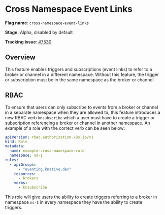 # Cross Namespace Event Links

**Flag name**: `cross-namespace-event-links`

**Stage**: Alpha, disabled by default

**Tracking issue**: [#7530](https://github.com/knative/eventing/issues/7530)
## Overview

This feature enables triggers and subscriptions (event links) to refer to a broker
or channel in a different namespace. Without this feature, the trigger or subscription
must be in the same namespace as the broker or channel.

## RBAC

To ensure that users can only subscribe to events from a broker or channel in a separate
namespace when they are allowed to, this feature introduces a new RBAC verb `knsubscribe`
which a user must have to create a trigger or subscription referencing a broker or channel
in another namespace. An example of a role with the correct verb can be seen below:

```yaml
apiVersion: rbac.authorization.k8s.io/v1
kind: Role
metadata:
  name: example-cross-namespace-role
  namespace: ns-1
rules:
  - apiGroups:
      - "eventing.knative.dev"
    resources:
      - brokers
    verbs:
      - knsubscribe
```

This role will give users the ability to create triggers referring to a broker in namespace
`ns-1` in every namespace they have the ability to create triggers.
